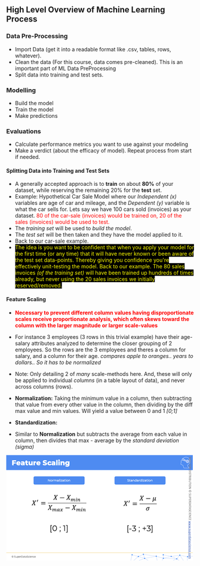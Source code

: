 ## High Level Overview of Machine Learning Process

### Data Pre-Processing

- Import Data (get it into a readable format like .csv, tables, rows, whatever).
- Clean the data (For this course, data comes pre-cleaned). This is an important part of ML Data PreProcessing
- Split data into training and test sets.

### Modelling

- Build the model
- Train the model
- Make predictions

### Evaluations

- Calculate performance metrics you want to use against your modeling
- Make a verdict (about the efficacy of model). Repeat process from start if needed.

#### Splitting Data into Training and Test Sets

- A generally accepted approach is to **train** on about **80%** of your dataset, while reserving the remaining 20% for the **test** set.
- Example: Hypothetical Car Sale Model where our _Independent (x)_ variables are age of car and mileage, and the _Dependent (y)_ variable is what the car sells for.
  Lets say we have 100 cars sold (invoices) as your dataset.
  <span style="color:red;">80 of the car-sale (invoices) would be trained on, 20 of the sales (invoices) would be used to test.</span>
- The _training set_ will be used to _build the model_.
- The _test set_ will be then taken and they have the model applied to it.
- Back to our car-sale example.
- <span style="color:yellow; background-color:black;">The idea is you want to be confident that when you apply your model for the first time (or any time) that it will have never known or been aware of the test set data-points. Thereby giving you confidence you're effectively unit-testing the model. Back to our example. The 80 sales invoices <i>(of the training set)</i> will have been trained up hundreds of times already, but never using the 20 sales invoices we initially reserved/removed.</span>

#### Feature Scaling

- <span style="color:red;"><strong>Necessary to prevent different column values having disproportionate scales receive proportionate analysis, which often skews toward the column with the larger magnitude or larger scale-values</strong></span>
- For instance 3 employees (3 rows in this trivial example) have their age-salary attributes analyzed to determine the closer grouping of 2 employees. So the rows are the 3 employees and theres a column for salary, and a column for their age. _compares apple to oranges.. years to dollars.. So it has to be normalized_
- Note: Only detailing 2 of _many_ scale-methods here. And, these will only be applied to individual _columns_ (in a table layout of data), and never across columns (rows).

- **Normalization:** Taking the minimum value in a column, then subtracting that value from every other value in the column, then dividing by the diff max value and min values. Will yield a value between 0 and 1 _[0;1]_

- **Standardization:**
- Similar to **Normalization** but subtracts the average from each value in column, then divides that max - average by the _standard deviation (sigma)_

![featureScalingPng](./images/pg11.png)
